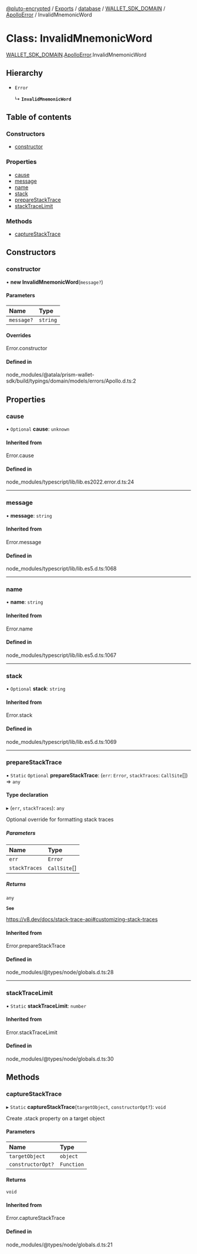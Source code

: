 [@pluto-encrypted](../README.md) / [Exports](../modules.md) / [database](../modules/database-1.md) / [WALLET\_SDK\_DOMAIN](../modules/database-1.WALLET_SDK_DOMAIN.md) / [ApolloError](../modules/database-1.WALLET_SDK_DOMAIN.ApolloError.md) / InvalidMnemonicWord

# Class: InvalidMnemonicWord

[WALLET\_SDK\_DOMAIN](../modules/database-1.WALLET_SDK_DOMAIN.md).[ApolloError](../modules/database-1.WALLET_SDK_DOMAIN.ApolloError.md).InvalidMnemonicWord

## Hierarchy

- `Error`

  ↳ **`InvalidMnemonicWord`**

## Table of contents

### Constructors

- [constructor](database-1.WALLET_SDK_DOMAIN.ApolloError.InvalidMnemonicWord.md#constructor)

### Properties

- [cause](database-1.WALLET_SDK_DOMAIN.ApolloError.InvalidMnemonicWord.md#cause)
- [message](database-1.WALLET_SDK_DOMAIN.ApolloError.InvalidMnemonicWord.md#message)
- [name](database-1.WALLET_SDK_DOMAIN.ApolloError.InvalidMnemonicWord.md#name)
- [stack](database-1.WALLET_SDK_DOMAIN.ApolloError.InvalidMnemonicWord.md#stack)
- [prepareStackTrace](database-1.WALLET_SDK_DOMAIN.ApolloError.InvalidMnemonicWord.md#preparestacktrace)
- [stackTraceLimit](database-1.WALLET_SDK_DOMAIN.ApolloError.InvalidMnemonicWord.md#stacktracelimit)

### Methods

- [captureStackTrace](database-1.WALLET_SDK_DOMAIN.ApolloError.InvalidMnemonicWord.md#capturestacktrace)

## Constructors

### constructor

• **new InvalidMnemonicWord**(`message?`)

#### Parameters

| Name | Type |
| :------ | :------ |
| `message?` | `string` |

#### Overrides

Error.constructor

#### Defined in

node_modules/@atala/prism-wallet-sdk/build/typings/domain/models/errors/Apollo.d.ts:2

## Properties

### cause

• `Optional` **cause**: `unknown`

#### Inherited from

Error.cause

#### Defined in

node_modules/typescript/lib/lib.es2022.error.d.ts:24

___

### message

• **message**: `string`

#### Inherited from

Error.message

#### Defined in

node_modules/typescript/lib/lib.es5.d.ts:1068

___

### name

• **name**: `string`

#### Inherited from

Error.name

#### Defined in

node_modules/typescript/lib/lib.es5.d.ts:1067

___

### stack

• `Optional` **stack**: `string`

#### Inherited from

Error.stack

#### Defined in

node_modules/typescript/lib/lib.es5.d.ts:1069

___

### prepareStackTrace

▪ `Static` `Optional` **prepareStackTrace**: (`err`: `Error`, `stackTraces`: `CallSite`[]) => `any`

#### Type declaration

▸ (`err`, `stackTraces`): `any`

Optional override for formatting stack traces

##### Parameters

| Name | Type |
| :------ | :------ |
| `err` | `Error` |
| `stackTraces` | `CallSite`[] |

##### Returns

`any`

**`See`**

https://v8.dev/docs/stack-trace-api#customizing-stack-traces

#### Inherited from

Error.prepareStackTrace

#### Defined in

node_modules/@types/node/globals.d.ts:28

___

### stackTraceLimit

▪ `Static` **stackTraceLimit**: `number`

#### Inherited from

Error.stackTraceLimit

#### Defined in

node_modules/@types/node/globals.d.ts:30

## Methods

### captureStackTrace

▸ `Static` **captureStackTrace**(`targetObject`, `constructorOpt?`): `void`

Create .stack property on a target object

#### Parameters

| Name | Type |
| :------ | :------ |
| `targetObject` | `object` |
| `constructorOpt?` | `Function` |

#### Returns

`void`

#### Inherited from

Error.captureStackTrace

#### Defined in

node_modules/@types/node/globals.d.ts:21
